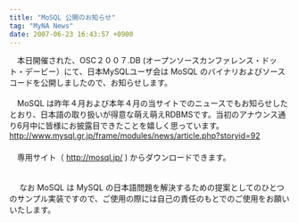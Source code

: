 ```yaml
---
title: "MoSQL 公開のお知らせ"
tag: "MyNA News"
date: 2007-06-23 16:43:57 +0900
---
```


　本日開催された、OSC２００７.DB (オープンソースカンファレンス・ドット・デービー）にて、日本MySQLユーザ会は MoSQL のバイナリおよびソースコードを公開しましたので、お知らせします。<br>
<br>
　MoSQL は昨年４月および本年４月の当サイトでのニュースでもお知らせしたとおり、日本語の取り扱いが得意な萌え萌えRDBMSです。当初のアナウンス通り6月中に皆様にお披露目できたことを嬉しく思っています。<br>
http://www.mysql.gr.jp/frame/modules/news/article.php?storyid=92<br>
　<br>
　専用サイト（ http://mosql.jp/ ) からダウンロードできます。<br>
<br>
<br>
　 なお MoSQL は MySQL の日本語問題を解決するための提案としてのひとつのサンプル実装ですので、ご使用の際には自己の責任のもとでのご使用をお願いいたします。<br>
<br>
<br>
